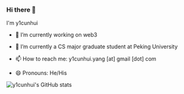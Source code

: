 ### Hi there 👋

I'm y1cunhui


- 🔭 I’m currently working on web3
- 🌱 I’m currently a CS major graduate student at Peking University

- 📫 How to reach me: y1cunhui.yang [at] gmail [dot] com
- 😄 Pronouns: He/His


![y1cunhui's GitHub stats](https://github-readme-stats.vercel.app/api?username=y1cunhui&count_private=true&show_icons=true&theme=tokyonight)

